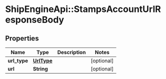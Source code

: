 # ShipEngineApi::StampsAccountUrlResponseBody

## Properties
Name | Type | Description | Notes
------------ | ------------- | ------------- | -------------
**url_type** | [**UrlType**](UrlType.md) |  | [optional] 
**url** | **String** |  | [optional] 


